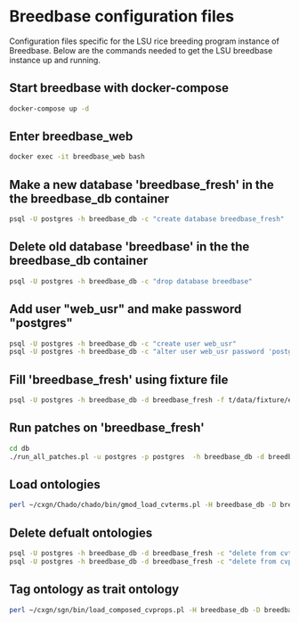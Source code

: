 # Breedbase configuration files
Configuration files specific for the LSU rice breeding program instance of Breedbase. Below are the commands needed to get the LSU breedbase instance
up and running.


## Start breedbase with docker-compose
```bash
docker-compose up -d
```

## Enter breedbase_web
```bash
docker exec -it breedbase_web bash
```

## Make a new database 'breedbase_fresh' in the the breedbase_db container
```bash
psql -U postgres -h breedbase_db -c "create database breedbase_fresh"
```

## Delete old database 'breedbase' in the the breedbase_db container
```bash
psql -U postgres -h breedbase_db -c "drop database breedbase"
```

## Add user "web_usr" and make password "postgres"
```bash
psql -U postgres -h breedbase_db -c "create user web_usr"
psql -U postgres -h breedbase_db -c "alter user web_usr password 'postgres'"
```

## Fill 'breedbase_fresh' using fixture file
```bash
psql -U postgres -h breedbase_db -d breedbase_fresh -f t/data/fixture/empty_fixture.sql
```

## Run patches on 'breedbase_fresh'
```bash
cd db
./run_all_patches.pl -u postgres -p postgres  -h breedbase_db -d breedbase_fresh -e janedoe
```

## Load ontologies
```bash
perl ~/cxgn/Chado/chado/bin/gmod_load_cvterms.pl -H breedbase_db -D breedbase_fresh -d Pg -s LSU_01 -v -u -r postgres -n lsuRice -p postgres ~/cxgn/famosolab-breedbase/ontology/lsu_rice2.obo 
```

## Delete defualt ontologies
```bash
psql -U postgres -h breedbase_db -d breedbase_fresh -c "delete from cvterm where cv_id = 16 or cv_id = 54 or cv_id = 58 or cv_id = 59 or cv_id = 4 or cv_id = 7 or cv_id =8 or cv_id = 9 or cv_id=10 or cv_id=13 or cv_id=14 or cv_id=19"
psql -U postgres -h breedbase_db -d breedbase_fresh -c "delete from cvprop where cv_id = 16 or cv_id=58 or cv_id=59 or cv_id=64"
```

## Tag ontology as trait ontology
```bash
perl ~/cxgn/sgn/bin/load_composed_cvprops.pl -H breedbase_db -D breedbase_fresh -T lsuRice
```
